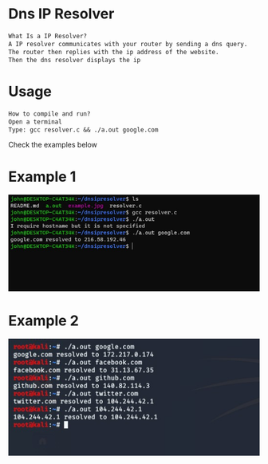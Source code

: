 # Dns IP Resolver
```
What Is a IP Resolver?
A IP resolver communicates with your router by sending a dns query.
The router then replies with the ip address of the website.
Then the dns resolver displays the ip
```
# Usage
```
How to compile and run?
Open a terminal
Type: gcc resolver.c && ./a.out google.com
```
Check the examples below<br>
<h1> Example 1</h1>
<img src="example2.jpg">
<h1> Example 2</h1>
<img src="example.jpg">

